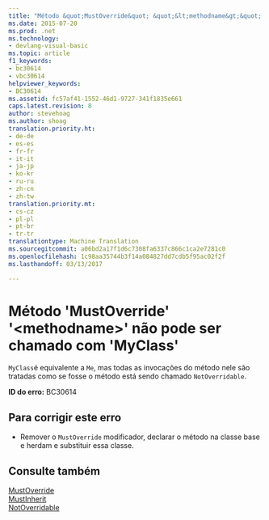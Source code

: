 ```yaml
---
title: "Método &quot;MustOverride&quot; &quot;&lt;methodname&gt;&quot; não pode ser chamado com &quot;MyClass&quot; | Documentos do Microsoft"
ms.date: 2015-07-20
ms.prod: .net
ms.technology:
- devlang-visual-basic
ms.topic: article
f1_keywords:
- bc30614
- vbc30614
helpviewer_keywords:
- BC30614
ms.assetid: fc57af41-1552-46d1-9727-341f1835e661
caps.latest.revision: 8
author: stevehoag
ms.author: shoag
translation.priority.ht:
- de-de
- es-es
- fr-fr
- it-it
- ja-jp
- ko-kr
- ru-ru
- zh-cn
- zh-tw
translation.priority.mt:
- cs-cz
- pl-pl
- pt-br
- tr-tr
translationtype: Machine Translation
ms.sourcegitcommit: a06bd2a17f1d6c7308fa6337c866c1ca2e7281c0
ms.openlocfilehash: 1c98aa35744b3f14a084827dd7cdb5f95ac02f2f
ms.lasthandoff: 03/13/2017

---
```

# <a name="39mustoverride39-method-39ltmethodnamegt39-cannot-be-called-with-39myclass39"></a>Método 'MustOverride' '&lt;methodname&gt;' não pode ser chamado com 'MyClass'
`MyClass`é equivalente a `Me`, mas todas as invocações do método nele são tratadas como se fosse o método está sendo chamado `NotOverridable`.  
  
 **ID do erro:** BC30614  
  
## <a name="to-correct-this-error"></a>Para corrigir este erro  
  
-   Remover o `MustOverride` modificador, declarar o método na classe base e herdam e substituir essa classe.  
  
## <a name="see-also"></a>Consulte também  
 [MustOverride](../../visual-basic/language-reference/modifiers/mustoverride.md)   
 [MustInherit](../../visual-basic/language-reference/modifiers/mustinherit.md)   
 [NotOverridable](../../visual-basic/language-reference/modifiers/notoverridable.md)
